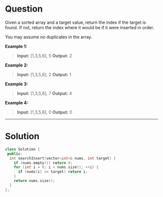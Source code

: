 
# Question


Given a sorted array and a target value, return the index if the target is found. If not, return the index where it would be if it were inserted in order.

You may assume no duplicates in the array.

**Example 1:**

> **Input:** [1,3,5,6], 5
> **Output:** 2

**Example 2:**

> **Input:** [1,3,5,6], 2
> **Output:** 1

**Example 3:**

> **Input:** [1,3,5,6], 7
> **Output:** 4

**Example 4:**

> **Input:** [1,3,5,6], 0
> **Output:** 0


---------

# Solution

```cpp
class Solution {
 public:
  int searchInsert(vector<int>& nums, int target) {
    if (nums.empty()) return 0;
    for (int i = 0; i < nums.size(); ++i) {
      if (nums[i] >= target) return i;
    }
    return nums.size();
  }
};
```